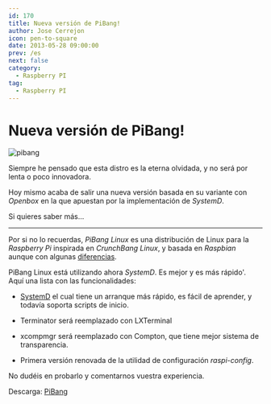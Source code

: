 ```yaml
---
id: 170
title: Nueva versión de PiBang!
author: Jose Cerrejon
icon: pen-to-square
date: 2013-05-28 09:00:00
prev: /es
next: false
category:
  - Raspberry PI
tag:
  - Raspberry PI
---
```


# Nueva versión de PiBang!

![pibang](/images/pibang.jpg)

Siempre he pensado que esta distro es la eterna olvidada, y no será por lenta o poco innovadora.

Hoy mismo acaba de salir una nueva versión basada en su variante con *Openbox* en la que apuestan por la implementación de *SystemD*.

Si quieres saber más...

- - -
Por si no lo recuerdas, *PiBang Linux* es una distribución de Linux para la *Raspberry Pi* inspirada en *CrunchBang Linux*, y basada en *Raspbian* aunque con algunas [diferencias](http://pibanglinux.org/notes.html).

PiBang Linux está utilizando ahora *SystemD*. Es mejor y es más rápido'. Aquí una lista con las funcionalidades:

* [SystemD](http://es.wikipedia.org/wiki/Systemd) el cual tiene un arranque más rápido, es fácil de aprender, y todavía soporta scripts de inicio.

* Terminator será reemplazado con LXTerminal

* xcompmgr será reemplazado con Compton, que tiene mejor sistema de transparencia.

* Primera versión renovada de la utilidad de configuración *raspi-config*.

No dudéis en probarlo y comentarnos vuestra experiencia.

Descarga: [PiBang](http://sourceforge.net/projects/pibang/files/)